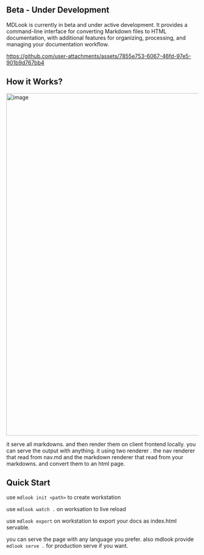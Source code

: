 ## Beta - Under Development

MDLook is currently in beta and under active development. It provides a command-line interface for converting Markdown files to HTML documentation, with additional features for organizing, processing, and managing your documentation workflow.

https://github.com/user-attachments/assets/7855e753-6067-46fd-97e5-901b9d767bb4

## How it Works?

<img width="1467" height="897" alt="image" src="https://github.com/user-attachments/assets/6c2e7c23-9f57-4cfa-a48f-a1fcca1b8c0d" />

it serve all markdowns. and then render them on client frontend locally.
you can serve the output with anything.
it using two renderer . the nav renderer that read from nav.md and the markdown renderer that read from your markdowns.
and convert them to an html page.

## Quick Start

use `mdlook init <path>`
to create workstation

use `mdlook watch .` on worksation to live reload

use `mdlook export` on workstation to export your docs as index.html servable.

you can serve the page with any language you prefer.
also mdlook provide `mdlook serve .` for production serve if you want.
